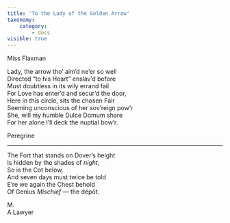 ```yaml
---
title: 'To the Lady of the Golden Arrow'
taxonomy:
    category:
        - docs
visible: true
---
```


<div class="author">Miss Flaxman</div>

Lady, the arrow tho’ aim’d ne’er so well  
Directed “to his Heart” enslav’d before  
Must doubtless in its wily errand fail  
For Love has enter’d and secur’d the door,  
Here in this circle, sits the chosen Fair  
Seeming unconscious of her sov’reign pow’r  
She, will my humble Dulce Domum share  
For her alone I’ll deck the nuptial bow’r.  
  
Peregrine  

---
  
The Fort that stands on Dover’s height  
Is hidden by the shades of *night*,  
So is the Cot below,  
And seven days must twice be told  
E’re we again the Chest behold  
Of Genius *Mischief* — the dépôt.  
  
M.  
A Lawyer